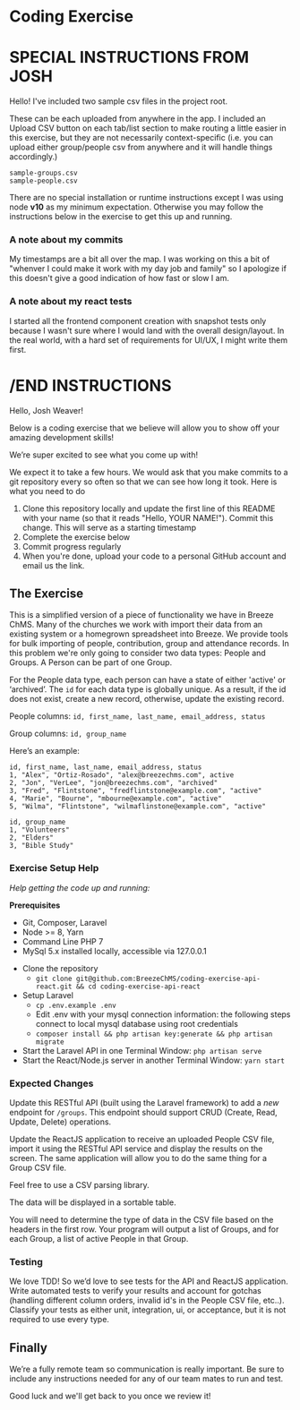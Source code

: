 # Coding Exercise

# SPECIAL INSTRUCTIONS FROM JOSH

Hello!
I've included two sample csv files in the project root.

These can be each uploaded from anywhere in the app. I included an Upload CSV button on each tab/list section to make routing a little easier in this exercise, but they are not necessarily context-specific (i.e. you can upload either group/people csv from anywhere and it will handle things accordingly.)

```
sample-groups.csv
sample-people.csv
```

There are no special installation or runtime instructions except I was using node **v10** as my minimum expectation.
Otherwise you may follow the instructions below in the exercise to get this up and running.

### A note about my commits

My timestamps are a bit all over the map. I was working on this a bit of "whenver I could make it work with my day job and family" so I apologize if this doesn't give a good indication of how fast or slow I am.

### A note about my react tests

I started all the frontend component creation with snapshot tests only because I wasn't sure where I would land with the overall design/layout. In the real world, with a hard set of requirements for UI/UX, I might write them first.

# /END INSTRUCTIONS

Hello, Josh Weaver!

Below is a coding exercise that we believe will allow you to show off your amazing development skills!

We’re super excited to see what you come up with!

We expect it to take a few hours. We would ask that you make commits to a git repository every so often so that we can see how long it took. Here is what you need to do

1. Clone this repository locally and update the first line of this README with your name (so that it reads "Hello, YOUR NAME!"). Commit this change. This will serve as a starting timestamp
2. Complete the exercise below
3. Commit progress regularly
4. When you're done, upload your code to a personal GitHub account and email us the link.

## The Exercise

This is a simplified version of a piece of functionality we have in Breeze ChMS. Many of the churches we work with import their data from an existing system or a homegrown spreadsheet into Breeze. We provide tools for bulk importing of people, contribution, group and attendance records.
In this problem we're only going to consider two data types: People and Groups. A Person can be part of one Group.

For the People data type, each person can have a state of either 'active' or ‘archived’. The `id` for each data type is globally unique. As a result, if the id does not exist, create a new record, otherwise, update the existing record.

People columns:
`id, first_name, last_name, email_address, status`

Group columns:
`id, group_name`

Here’s an example:

```
id, first_name, last_name, email_address, status
1, "Alex", "Ortiz-Rosado", "alex@breezechms.com", active
2, "Jon", "VerLee", "jon@breezechms.com", "archived"
3, "Fred", "Flintstone", "fredflintstone@example.com", "active"
4, "Marie", "Bourne", "mbourne@example.com", "active"
5, "Wilma", "Flintstone", "wilmaflinstone@example.com", "active"
```

```
id, group_name
1, "Volunteers"
2, "Elders"
3, "Bible Study"
```

### Exercise Setup Help

_Help getting the code up and running:_

**Prerequisites**

-   Git, Composer, Laravel
-   Node >= 8, Yarn
-   Command Line PHP 7
-   MySql 5.x installed locally, accessible via 127.0.0.1

*   Clone the repository
    -   `git clone git@github.com:BreezeChMS/coding-exercise-api-react.git && cd coding-exercise-api-react`
*   Setup Laravel
    -   `cp .env.example .env`
    -   Edit .env with your mysql connection information: the following steps connect to local mysql database using root credentials
    -   `composer install && php artisan key:generate && php artisan migrate`
*   Start the Laravel API in one Terminal Window: `php artisan serve`
*   Start the React/Node.js server in another Terminal Window: `yarn start`

### Expected Changes

Update this RESTful API (built using the Laravel framework) to add a _new_ endpoint for `/groups`. This endpoint should support CRUD (Create, Read, Update, Delete) operations.

Update the ReactJS application to receive an uploaded People CSV file, import it using the RESTful API service and display the results on the screen. The same application will allow you to do the same thing for a Group CSV file.

Feel free to use a CSV parsing library.

The data will be displayed in a sortable table.

You will need to determine the type of data in the CSV file based on the headers in the first row. Your program will output a list of Groups, and for each Group, a list of active People in that Group.

### Testing

We love TDD! So we’d love to see tests for the API and ReactJS application. Write automated tests to verify your results and account for gotchas (handling different column orders, invalid id's in the People CSV file, etc..). Classify your tests as either unit, integration, ui, or acceptance, but it is not required to use every type.

## Finally

We’re a fully remote team so communication is really important. Be sure to include any instructions needed for any of our team mates to run and test.

Good luck and we'll get back to you once we review it!
